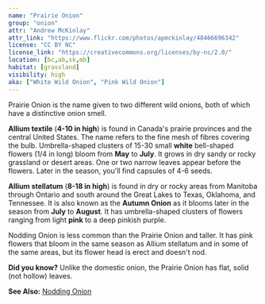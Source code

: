 ```yaml
---
name: "Prairie Onion"
group: "onion"
attr: "Andrew McKinlay"
attr_link: "https://www.flickr.com/photos/apmckinlay/48466696342"
license: "CC BY NC"
license_link: "https://creativecommons.org/licenses/by-nc/2.0/"
location: [bc,ab,sk,mb]
habitat: [grassland]
visibility: high
aka: ["White Wild Onion", "Pink Wild Onion"]
---
```

Prairie Onion is the name given to two different wild onions, both of which have a distinctive onion smell. 

**Allium textile** (**4-10 in high**) is found in Canada's prairie provinces and the central United States. The name refers to the fine mesh of fibres covering the bulb. Umbrella-shaped clusters of 15-30 small **white**  bell-shaped flowers (1/4 in long) bloom from **May** to **July**. It grows in dry sandy or rocky grassland or desert areas. One or two narrow leaves appear before the flowers. Later in the season, you'll find capsules of 4-6 seeds. 

**Allium stellatum** (**8-18 in high**) is found in dry or rocky areas from Manitoba through Ontario and south around the Great Lakes to Texas, Oklahoma, and Tennessee. It is also known as the **Autumn Onion** as it blooms later in the season from **July** to **August**. It has umbrella-shaped clusters of flowers ranging from light **pink** to a deep pinkish purple.

Nodding Onion is less common than the Prairie Onion and taller. It has pink flowers that bloom in the same season as Allium stellatum and in some of the same areas, but its flower head is erect and doesn't nod.

**Did you know?** Unlike the domestic onion, the Prairie Onion has flat, solid (not hollow) leaves.

<!-- generated, do not edit -->
**See Also:**
[Nodding Onion](/plants/nodonion/)
